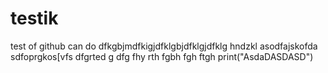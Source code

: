 # testik
test of github can do 
dfkgbjmdfkigjdfklgbjdfklgjdfklg hndzkl
asodfajskofda
sdfoprgkos[vfs
dfgrted
g
dfg
fhy
rth
fgbh
fgh
ftgh
print("AsdaDASDASD")
